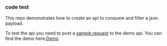 ### code test

This repo demonstrates how to create an api to consume and filter a json payload.

To test the api you need to post a [sample request](codetest/sampleRequest.json) to the demo api. You can find the demo here:[Demo](https://babak-codetest.herokuapp.com/)
